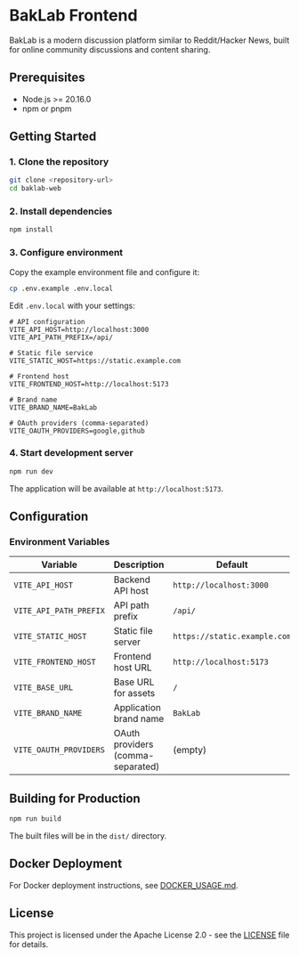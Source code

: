 # BakLab Frontend

BakLab is a modern discussion platform similar to Reddit/Hacker News, built for online community discussions and content sharing.

## Prerequisites

- Node.js >= 20.16.0
- npm or pnpm

## Getting Started

### 1. Clone the repository

```bash
git clone <repository-url>
cd baklab-web
```

### 2. Install dependencies

```bash
npm install
```

### 3. Configure environment

Copy the example environment file and configure it:

```bash
cp .env.example .env.local
```

Edit `.env.local` with your settings:

```env
# API configuration
VITE_API_HOST=http://localhost:3000
VITE_API_PATH_PREFIX=/api/

# Static file service
VITE_STATIC_HOST=https://static.example.com

# Frontend host
VITE_FRONTEND_HOST=http://localhost:5173

# Brand name
VITE_BRAND_NAME=BakLab

# OAuth providers (comma-separated)
VITE_OAUTH_PROVIDERS=google,github
```

### 4. Start development server

```bash
npm run dev
```

The application will be available at `http://localhost:5173`.

## Configuration

### Environment Variables

| Variable               | Description                       | Default                      |
| ---------------------- | --------------------------------- | ---------------------------- |
| `VITE_API_HOST`        | Backend API host                  | `http://localhost:3000`      |
| `VITE_API_PATH_PREFIX` | API path prefix                   | `/api/`                      |
| `VITE_STATIC_HOST`     | Static file server                | `https://static.example.com` |
| `VITE_FRONTEND_HOST`   | Frontend host URL                 | `http://localhost:5173`      |
| `VITE_BASE_URL`        | Base URL for assets               | `/`                          |
| `VITE_BRAND_NAME`      | Application brand name            | `BakLab`                     |
| `VITE_OAUTH_PROVIDERS` | OAuth providers (comma-separated) | (empty)                      |

## Building for Production

```bash
npm run build
```

The built files will be in the `dist/` directory.

## Docker Deployment

For Docker deployment instructions, see [DOCKER_USAGE.md](DOCKER_USAGE.md).

## License

This project is licensed under the Apache License 2.0 - see the [LICENSE](LICENSE) file for details.
